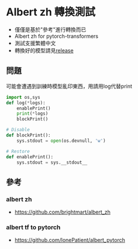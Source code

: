 
# Albert zh 轉換測試
- 僅僅是基於"參考"進行轉換而已
- Albert zh for pytorch-transformers
- 測試支援繁體中文
- 轉換好的模型請見[release](https://github.com/p208p2002/albert-zh-convert-testing/releases)

## 問題
可能會遭遇到訓練時模型亂印東西，用請用log代替print
```python
import os,sys
def log(*logs):
    enablePrint()
    print(*logs)
    blockPrint()

# Disable
def blockPrint():
    sys.stdout = open(os.devnull, 'w')

# Restore
def enablePrint():
    sys.stdout = sys.__stdout__
```

## 參考
### albert zh
- https://github.com/brightmart/albert_zh
### albert tf to pytorch
- https://github.com/lonePatient/albert_pytorch
